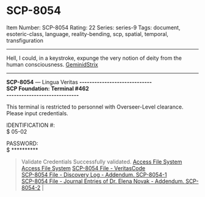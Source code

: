 # SCP-8054
Item Number: SCP-8054
Rating: 22
Series: series-9
Tags: document, esoteric-class, language, reality-bending, scp, spatial, temporal, transfiguration

---

Hell, I could, in a keystroke, expunge the very notion of deity from the human consciousness.
[GeminidStrix](javascript:;)
* * *
**SCP-8054** — Lingua Veritas
**\-----------------------------**  
**SCP Foundation: Terminal #462**  
**\-----------------------------**  
  
This terminal is restricted to personnel with Overseer-Level clearance.  
Please input credentials.
  
IDENTIFICATION #:  
$ 05-02  
  
PASSWORD:  
$ **********
> Validate Credentials
Successfully validated.
[Access File System](javascript:;)
[Access File System](javascript:;)
> [SCP-8054 File - VeritasCode](https://scp-wiki.wikidot.com/scp-8054/offset/1)  
> [SCP-8054 File - Discovery Log - Addendum. SCP-8054-1](https://scp-wiki.wikidot.com/scp-8054/offset/2)  
> [SCP-8054 File - Journal Entries of Dr. Elena Novak - Addendum. SCP-8054-2](https://scp-wiki.wikidot.com/scp-8054/offset/3)
> |
  